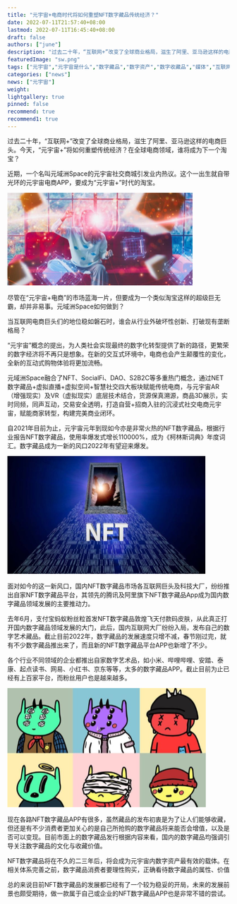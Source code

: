```yaml
---
title: "元宇宙+电商时代将如何重塑NFT数字藏品传统经济？"
date: 2022-07-11T21:57:40+08:00
lastmod: 2022-07-11T16:45:40+08:00
draft: false
authors: ["june"]
description: "过去二十年，“互联网+”改变了全球商业格局，滋生了阿里、亚马逊这样的电商巨头。今天，“元宇宙+”将如何重塑传统经济？在全球电商领域，谁将成为下一个淘宝？"
featuredImage: "sw.png"
tags: ["元宇宙","元宇宙是什么","数字藏品","数字资产","数字收藏品","媒体","互联网"]
categories: ["news"]
news: ["元宇宙"]
weight: 
lightgallery: true
pinned: false
recommend: true
recommend1: true
---
```




过去二十年，“互联网+”改变了全球商业格局，滋生了阿里、亚马逊这样的电商巨头。今天，“元宇宙+”将如何重塑传统经济？在全球电商领域，谁将成为下一个淘宝？

近期，一个名叫元域洲Space的元宇宙社交商城引发业内热议。这个一出生就自带光环的元宇宙电商APP，要成为“元宇宙+”时代的淘宝。



![元宇宙](sw.png)



尽管在“元宇宙+电商”的市场蓝海一片，但要成为一个类似淘宝这样的超级巨无霸，却并非易事。元域洲Space如何做到？

当互联网电商巨头们的地位稳如磐石时，谁会从行业外破坏性创新、打破现有垄断格局？

“元宇宙”概念的提出，为人类社会实现最终的数字化转型提供了新的路径，更繁荣的数字经济将不再只是想象。在新的交互式环境中，电商也会产生颠覆性的变化，全新的互动式购物体验将更加流畅。

元域洲Space融合了NFT、SocialFi、DAO、S2B2C等多重热门概念，通过NET数字藏品+虚拟直播+虚拟空间+智慧社交四大板块赋能传统电商，与元宇宙AR（增强现实）及VR（虚拟现实）底层技术结合，货源保真溯源，商品3D展示，实时同频，同声互动，交易安全透明，打造自营+招商入驻的沉浸式社交电商元宇宙，赋能商家转型，构建完美商业闭环。

自2021年目前为止，元宇宙元年到现如今亦是非常火热的NFT数字藏品，根据行业报告NFT数字藏品，使用率爆发式增长110000%，成为《柯林斯词典》年度词汇。数字藏品成为一新的风口2022年有望迎来爆发。



![元宇宙](nftt.png)



面对如今的这一新风口，国内NFT数字藏品市场各互联网巨头及科技大厂，纷纷推出自家NFT数字藏品平台，其领先的腾讯及阿里旗下NFT数字藏品App成为国内数字藏品领域发展的主要推动力。

去年6月，支付宝蚂蚁粉丝粒首发NFT数字藏品敦煌飞天付款码皮肤，从此真正打开国内数字藏品领域发展的大门，此后，国内互联网大厂纷纷入局，发布自己的数字艺术藏品。截止目前2022年，数字藏品的发展速度只增不减，春节刚过完，就有不少数字藏品推出来了，而且新的NFT数字藏品平台APP也新增了不少。

各个行业不同领域的企业都推出自家数字艺术品，如小米、哔哩哔哩、安踏、泰康、起点读书、网易、小红书、京东等等，太多的数字藏品APP。截止目前为止已经有上百家平台，而粉丝用户也是越来越多。



![数字藏品](esw.png)



现在各路NFT数字藏品APP有很多，虽然藏品的发布初衷是为了让人们能够收藏，但还是有不少消费者更加关心的是自己所抢购的数字藏品将来能否会增值，以及是否可以变现。目前市面上的数字藏品发行根据内容来看，国内的数字藏品均强调引导关注数字藏品的文化与收藏价值。

NFT数字藏品将在不久的二三年后，将会成为元宇宙内数字资产最有效的载体。在相关体系完善之前，数字藏品消费者要理性购买，正确看待数字藏品的属性、价值

总的来说目前NFT数字藏品的发展都已经有了一个较为稳妥的开局，未来的发展前景也颇受期待，做一款属于自己或企业的NFT数字藏品APP也是非常不错的尝试。